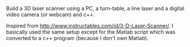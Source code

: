 Build a 3D laser scanner using a PC, a turn-table, a line laser and a digital video camera (or webcam) and c++.

Inspired from <a href='http://www.instructables.com/id/3-D-Laser-Scanner/'><a href='http://www.instructables.com/id/3-D-Laser-Scanner/'>http://www.instructables.com/id/3-D-Laser-Scanner/</a></a>.  I basically used the same setup except for the Matlab script which was converted to a c++ program (because I don't own Matlab).